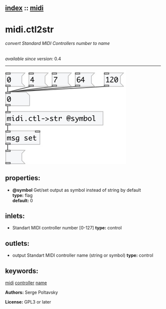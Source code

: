 [index](index.html) :: [midi](category_midi.html)
---

# midi.ctl2str

###### convert Standard MIDI Controllers number to name

*available since version:* 0.4

---




[![example](../examples/img/midi.ctl2str.jpg)](../examples/pd/midi.ctl2str.pd)







## properties:

* **@symbol** 
Get/set output as symbol instead of string by default<br>
__type:__ flag<br>
__default:__ 0<br>



## inlets:

* Standart MIDI controller number [0-127] 
__type:__ control<br>



## outlets:

* output Standart MIDI controller name (string or symbol)
__type:__ control<br>



## keywords:

[midi](keywords/midi.html)
[controller](keywords/controller.html)
[name](keywords/name.html)






**Authors:** Serge Poltavsky




**License:** GPL3 or later





